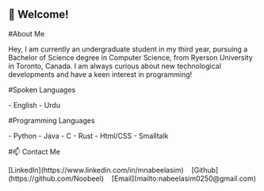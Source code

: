 ## 👋 Welcome!
#About Me
<p>
  Hey, I am currently an undergraduate student in my third year, pursuing a Bachelor of Science degree in Computer Science, from Ryerson University in Toronto, Canada. 
  I am always curious about new technological developments and have a keen interest in programming!
</p>

#Spoken Languages
<p>
    - English
    - Urdu
</p>

#Programming Languages
<p>
    - Python
    - Java
    - C
    - Rust
    - Html/CSS
    - Smalltalk
</p>

#📫 Contact Me
<p>
  [LinkedIn](https://www.linkedin.com/in/mnabeelasim) &nbsp;&nbsp;
  [Github](https://github.com/Noobeel) &nbsp;&nbsp;
  [Email](mailto:nabeelasim0250@gmail.com)
</p>
